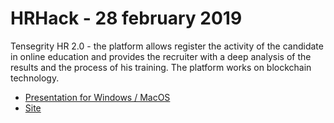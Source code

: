 # HRHack - 28 february 2019

Tensegrity HR 2.0 - the platform allows register the activity of the candidate in online education and provides the recruiter with a deep analysis of the results and the process of his training.
The platform works on blockchain technology.

* [Presentation for Windows / MacOS](https://github.com/mike-petrov/hackatons/tree/master/HRHack%20-%2028%february%202019/Presentation)
* [Site](https://github.com/mike-petrov/hackatons/tree/master/HRHack%20-%2028%february%202019/Site)
